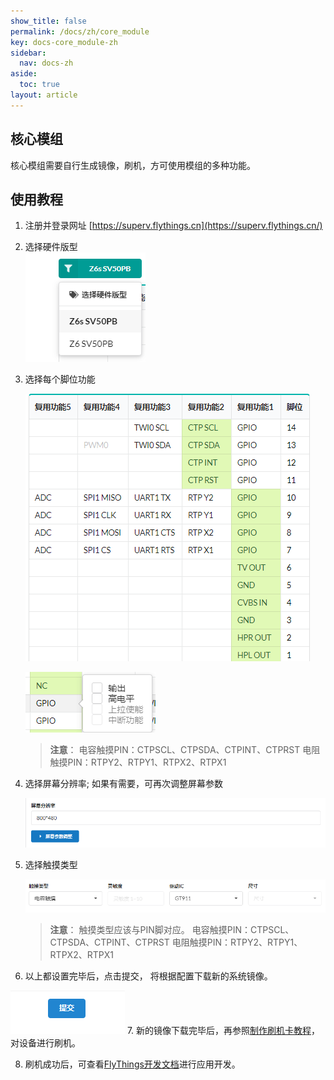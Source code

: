 ```yaml
---
show_title: false
permalink: /docs/zh/core_module
key: docs-core_module-zh
sidebar:
  nav: docs-zh
aside:
  toc: true
layout: article
---
```


      
## 核心模组
  核心模组需要自行生成镜像，刷机，方可使用模组的多种功能。

## 使用教程
1. 注册并登录网址 [https://superv.flythings.cn](https://superv.flythings.cn/)

2. 选择硬件版型  
   ![](assets/superv/hardware.png)
3. 选择每个脚位功能 
 
   ![](assets/superv/pin.png)  
   
   ![](assets/superv/gpio.png)
   
   > **注意**： 电容触摸PIN：CTPSCL、CTPSDA、CTPINT、CTPRST
电阻触摸PIN：RTPY2、RTPY1、RTPX2、RTPX1
4. 选择屏幕分辨率; 如果有需要，可再次调整屏幕参数

   ![](assets/superv/resolution.png)
5. 选择触摸类型

   ![](assets/superv/touch.png)
   > **注意**： 触摸类型应该与PIN脚对应。 电容触摸PIN：CTPSCL、CTPSDA、CTPINT、CTPRST
电阻触摸PIN：RTPY2、RTPY1、RTPX2、RTPX1

6. 以上都设置完毕后，点击提交， 将根据配置下载新的系统镜像。 

  ![](assets/superv/submit.png)
7. 新的镜像下载完毕后，再参照[制作刷机卡教程](https://docs.flythings.cn/docs/zh/sd_boot)，对设备进行刷机。

8. 刷机成功后，可查看[FlyThings开发文档](https://docs.flythings.cn/)进行应用开发。







